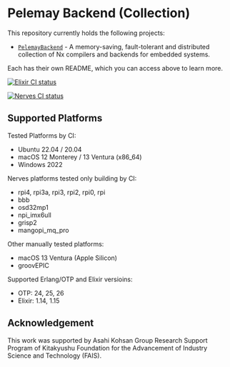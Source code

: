# Pelemay Backend (Collection)

This repository currently holds the following projects:

* [`PelemayBackend`](https://github.com/zeam-vm/pelemay_backend/tree/main/pelemay_backend#readme) - A memory-saving, fault-tolerant and distributed collection of Nx compilers and backends for embedded systems.

Each has their own README, which you can access above to learn more.

[![Elixir CI status](https://github.com/zeam-vm/pelemay_backend/actions/workflows/ci.yml/badge.svg)](https://github.com/zeam-vm/pelemay_backend/actions/workflows/ci.yml/badge.svg)

[![Nerves CI status](https://github.com/zeam-vm/pelemay_backend/actions/workflows/nerves-build.yml/badge.svg)](https://github.com/zeam-vm/pelemay_backend/actions/workflows/nerves-build.yml/badge.svg)

## Supported Platforms

Tested Platforms by CI:

* Ubuntu 22.04 / 20.04
* macOS 12 Monterey / 13 Ventura (x86_64)
* Windows 2022

Nerves platforms tested only building by CI:

* rpi4, rpi3a, rpi3, rpi2, rpi0, rpi
* bbb
* osd32mp1
* npi_imx6ull
* grisp2
* mangopi_mq_pro

Other manually tested platforms:

* macOS 13 Ventura (Apple Silicon)
* groovEPIC

Supported Erlang/OTP and Elixir versioins:

* OTP: 24, 25, 26
* Elixir: 1.14, 1.15

## Acknowledgement

This work was supported by Asahi Kohsan Group Research Support Program of Kitakyushu Foundation for the Advancement of Industry Science and Technology (FAIS).
